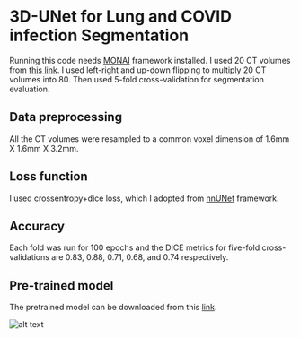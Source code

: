 # 3D-UNet for Lung and COVID infection Segmentation
Running this code needs [MONAI](https://github.com/Project-MONAI/MONAI) framework installed. I used 20 CT volumes from [this link](https://academictorrents.com/details/136ffddd0959108becb2b3a86630bec049fcb0ff). I used left-right and up-down flipping to multiply 20 CT volumes into 80. Then used 5-fold cross-validation for segmentation evaluation. 

## Data preprocessing
All the CT volumes were resampled to a common voxel dimension of 1.6mm X 1.6mm X 3.2mm. 

## Loss function
I used crossentropy+dice loss, which I adopted from [nnUNet](https://github.com/MIC-DKFZ/nnUNet) framework.

## Accuracy
Each fold was run for 100 epochs and the DICE metrics for five-fold cross-validations are 0.83, 0.88, 0.71, 0.68, and 0.74 respectively.

## Pre-trained model
The pretrained model can be downloaded from this [link](https://drive.google.com/file/d/19EHkjGR9tFLjPLnyzasExPzO_gJDzRy6/view?usp=sharing).

![alt text](https://github.com/marafathussain/3DUNet_Lung_COVID_Segmentation/issues/1)
